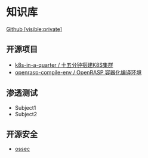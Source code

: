 # 知识库
[Github [visible:private] ](https://github.com/secfan/wiki)
## 开源项目
- [k8s-in-a-quarter / 十五分钟搭建K8S集群](https://github.com/secfan/k8s-in-a-quarter)
- [openrasp-compile-env / OpenRASP 容器化编译环境](https://github.com/secfan/openrasp-compile-env)

## 渗透测试
- Subject1 
- Subject2

## 开源安全
- [ossec](https://github.com/secfan/ossec)